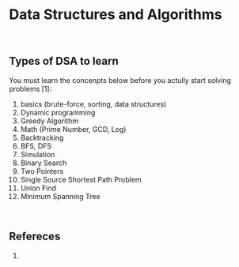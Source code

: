 # Data Structures and Algorithms
<br>

## Types of DSA to learn
You must learn the concenpts below before you actully start solving problems [1]:
1. basics (brute-force, sorting, data structures)
2. Dynamic programming
3. Greedy Algorithm
4. Math (Prime Number, GCD, Log)
5. Backtracking
6. BFS, DFS
7. Simulation
8. Binary Search
9. Two Pointers
10. Single Source Shortest Path Problem
11. Union Find
12. Minimum Spanning Tree
<br>

## Refereces
1. [](https://seongmok.com/m/85)
